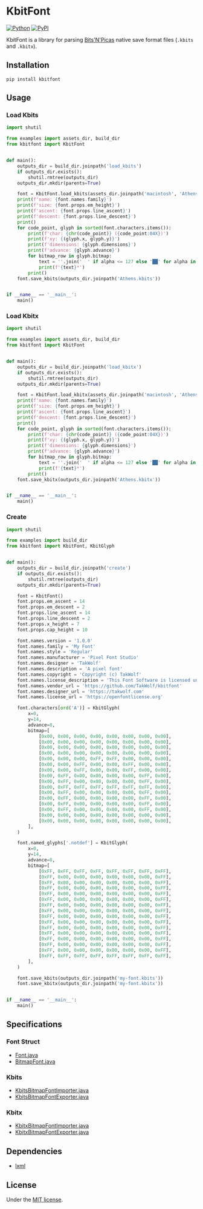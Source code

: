 # KbitFont

[![Python](https://img.shields.io/badge/python-3.10-brightgreen)](https://www.python.org)
[![PyPI](https://img.shields.io/pypi/v/kbitfont)](https://pypi.org/project/kbitfont/)

KbitFont is a library for parsing [Bits'N'Picas](https://github.com/kreativekorp/bitsnpicas) native save format files (`.kbits` and `.kbitx`).

## Installation

```shell
pip install kbitfont
```

## Usage

### Load Kbits

```python
import shutil

from examples import assets_dir, build_dir
from kbitfont import KbitFont


def main():
    outputs_dir = build_dir.joinpath('load_kbits')
    if outputs_dir.exists():
        shutil.rmtree(outputs_dir)
    outputs_dir.mkdir(parents=True)

    font = KbitFont.load_kbits(assets_dir.joinpath('macintosh', 'Athens.kbits'))
    print(f'name: {font.names.family}')
    print(f'size: {font.props.em_height}')
    print(f'ascent: {font.props.line_ascent}')
    print(f'descent: {font.props.line_descent}')
    print()
    for code_point, glyph in sorted(font.characters.items()):
        print(f'char: {chr(code_point)} ({code_point:04X})')
        print(f'xy: {(glyph.x, glyph.y)}')
        print(f'dimensions: {glyph.dimensions}')
        print(f'advance: {glyph.advance}')
        for bitmap_row in glyph.bitmap:
            text = ''.join('  ' if alpha <= 127 else '██' for alpha in bitmap_row)
            print(f'{text}*')
        print()
    font.save_kbits(outputs_dir.joinpath('Athens.kbits'))


if __name__ == '__main__':
    main()
```

### Load Kbitx

```python
import shutil

from examples import assets_dir, build_dir
from kbitfont import KbitFont


def main():
    outputs_dir = build_dir.joinpath('load_kbitx')
    if outputs_dir.exists():
        shutil.rmtree(outputs_dir)
    outputs_dir.mkdir(parents=True)

    font = KbitFont.load_kbitx(assets_dir.joinpath('macintosh', 'Athens.kbitx'))
    print(f'name: {font.names.family}')
    print(f'size: {font.props.em_height}')
    print(f'ascent: {font.props.line_ascent}')
    print(f'descent: {font.props.line_descent}')
    print()
    for code_point, glyph in sorted(font.characters.items()):
        print(f'char: {chr(code_point)} ({code_point:04X})')
        print(f'xy: {(glyph.x, glyph.y)}')
        print(f'dimensions: {glyph.dimensions}')
        print(f'advance: {glyph.advance}')
        for bitmap_row in glyph.bitmap:
            text = ''.join('  ' if alpha <= 127 else '██' for alpha in bitmap_row)
            print(f'{text}*')
        print()
    font.save_kbitx(outputs_dir.joinpath('Athens.kbitx'))


if __name__ == '__main__':
    main()
```

### Create

```python
import shutil

from examples import build_dir
from kbitfont import KbitFont, KbitGlyph


def main():
    outputs_dir = build_dir.joinpath('create')
    if outputs_dir.exists():
        shutil.rmtree(outputs_dir)
    outputs_dir.mkdir(parents=True)

    font = KbitFont()
    font.props.em_ascent = 14
    font.props.em_descent = 2
    font.props.line_ascent = 14
    font.props.line_descent = 2
    font.props.x_height = 7
    font.props.cap_height = 10

    font.names.version = '1.0.0'
    font.names.family = 'My Font'
    font.names.style = 'Regular'
    font.names.manufacturer = 'Pixel Font Studio'
    font.names.designer = 'TakWolf'
    font.names.description = 'A pixel font'
    font.names.copyright = 'Copyright (c) TakWolf'
    font.names.license_description = 'This Font Software is licensed under the SIL Open Font License, Version 1.1'
    font.names.vendor_url = 'https://github.com/TakWolf/kbitfont'
    font.names.designer_url = 'https://takwolf.com'
    font.names.license_url = 'https://openfontlicense.org'

    font.characters[ord('A')] = KbitGlyph(
        x=0,
        y=14,
        advance=8,
        bitmap=[
            [0x00, 0x00, 0x00, 0x00, 0x00, 0x00, 0x00, 0x00],
            [0x00, 0x00, 0x00, 0x00, 0x00, 0x00, 0x00, 0x00],
            [0x00, 0x00, 0x00, 0x00, 0x00, 0x00, 0x00, 0x00],
            [0x00, 0x00, 0x00, 0x00, 0x00, 0x00, 0x00, 0x00],
            [0x00, 0x00, 0x00, 0xFF, 0xFF, 0x00, 0x00, 0x00],
            [0x00, 0x00, 0xFF, 0x00, 0x00, 0xFF, 0x00, 0x00],
            [0x00, 0x00, 0xFF, 0x00, 0x00, 0xFF, 0x00, 0x00],
            [0x00, 0xFF, 0x00, 0x00, 0x00, 0x00, 0xFF, 0x00],
            [0x00, 0xFF, 0x00, 0x00, 0x00, 0x00, 0xFF, 0x00],
            [0x00, 0xFF, 0xFF, 0xFF, 0xFF, 0xFF, 0xFF, 0x00],
            [0x00, 0xFF, 0x00, 0x00, 0x00, 0x00, 0xFF, 0x00],
            [0x00, 0xFF, 0x00, 0x00, 0x00, 0x00, 0xFF, 0x00],
            [0x00, 0xFF, 0x00, 0x00, 0x00, 0x00, 0xFF, 0x00],
            [0x00, 0xFF, 0x00, 0x00, 0x00, 0x00, 0xFF, 0x00],
            [0x00, 0x00, 0x00, 0x00, 0x00, 0x00, 0x00, 0x00],
            [0x00, 0x00, 0x00, 0x00, 0x00, 0x00, 0x00, 0x00],
        ],
    )

    font.named_glyphs['.notdef'] = KbitGlyph(
        x=0,
        y=14,
        advance=8,
        bitmap=[
            [0xFF, 0xFF, 0xFF, 0xFF, 0xFF, 0xFF, 0xFF, 0xFF],
            [0xFF, 0x00, 0x00, 0x00, 0x00, 0x00, 0x00, 0xFF],
            [0xFF, 0x00, 0x00, 0x00, 0x00, 0x00, 0x00, 0xFF],
            [0xFF, 0x00, 0x00, 0x00, 0x00, 0x00, 0x00, 0xFF],
            [0xFF, 0x00, 0x00, 0x00, 0x00, 0x00, 0x00, 0xFF],
            [0xFF, 0x00, 0x00, 0x00, 0x00, 0x00, 0x00, 0xFF],
            [0xFF, 0x00, 0x00, 0x00, 0x00, 0x00, 0x00, 0xFF],
            [0xFF, 0x00, 0x00, 0x00, 0x00, 0x00, 0x00, 0xFF],
            [0xFF, 0x00, 0x00, 0x00, 0x00, 0x00, 0x00, 0xFF],
            [0xFF, 0x00, 0x00, 0x00, 0x00, 0x00, 0x00, 0xFF],
            [0xFF, 0x00, 0x00, 0x00, 0x00, 0x00, 0x00, 0xFF],
            [0xFF, 0x00, 0x00, 0x00, 0x00, 0x00, 0x00, 0xFF],
            [0xFF, 0x00, 0x00, 0x00, 0x00, 0x00, 0x00, 0xFF],
            [0xFF, 0x00, 0x00, 0x00, 0x00, 0x00, 0x00, 0xFF],
            [0xFF, 0x00, 0x00, 0x00, 0x00, 0x00, 0x00, 0xFF],
            [0xFF, 0xFF, 0xFF, 0xFF, 0xFF, 0xFF, 0xFF, 0xFF],
        ],
    )

    font.save_kbits(outputs_dir.joinpath('my-font.kbits'))
    font.save_kbitx(outputs_dir.joinpath('my-font.kbitx'))


if __name__ == '__main__':
    main()
```

## Specifications

### Font Struct

- [Font.java](bitsnpicas-spec/bitsnpicas/src/main/java/com/kreative/bitsnpicas/Font.java)
- [BitmapFont.java](bitsnpicas-spec/bitsnpicas/src/main/java/com/kreative/bitsnpicas/BitmapFont.java)

### Kbits

- [KbitsBitmapFontImporter.java](bitsnpicas-spec/bitsnpicas/src/main/java/com/kreative/bitsnpicas/importer/KbitsBitmapFontImporter.java)
- [KbitsBitmapFontExporter.java](bitsnpicas-spec/bitsnpicas/src/main/java/com/kreative/bitsnpicas/exporter/KbitsBitmapFontExporter.java)

### Kbitx

- [KbitxBitmapFontImporter.java](bitsnpicas-spec/bitsnpicas/src/main/java/com/kreative/bitsnpicas/importer/KbitxBitmapFontImporter.java)
- [KbitxBitmapFontExporter.java](bitsnpicas-spec/bitsnpicas/src/main/java/com/kreative/bitsnpicas/exporter/KbitxBitmapFontExporter.java)

## Dependencies

- [lxml](https://github.com/lxml/lxml)

## License

Under the [MIT license](LICENSE).
